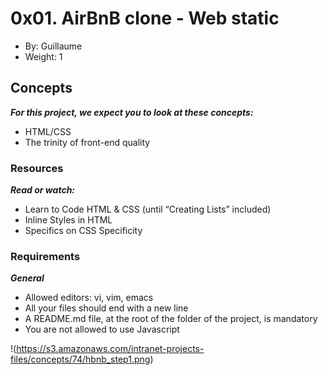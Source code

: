 # 0x01. AirBnB clone - Web static

+ By: Guillaume
+ Weight: 1 


## Concepts
***For this project, we expect you to look at these concepts:***
* HTML/CSS
* The trinity of front-end quality


### Resources
***Read or watch:***
* Learn to Code HTML & CSS (until “Creating Lists” included)
* Inline Styles in HTML
* Specifics on CSS Specificity

### Requirements
***General***
* Allowed editors: vi, vim, emacs
* All your files should end with a new line
* A README.md file, at the root of the folder of the project, is mandatory
* You are not allowed to use Javascript


!(https://s3.amazonaws.com/intranet-projects-files/concepts/74/hbnb_step1.png)

